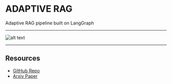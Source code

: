 # ADAPTIVE RAG

Adaptive RAG pipeline built on LangGraph 

---

![alt text](adaptive-rag-structure.png)

---

## Resources
- [GitHub Repo](https://github.com/langchain-ai/langgraph/blob/main/examples/rag/langgraph_adaptive_rag.ipynb)
- [Arxiv Paper](https://arxiv.org/abs/2403.14403)
